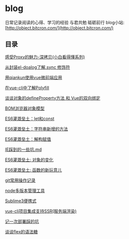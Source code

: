 # blog
日常记录阅读的心得、学习的经验
与君共勉 砥砺前行
blog小站: [http://object.bitcron.com/](http://object.bitcron.com/)
## 目录 
[感受Proxy的魅力-深拷贝(小白看得懂系列)](https://github.com/Power-kxLee/blog/blob/master/proxy/%E6%84%9F%E5%8F%97Proxy%E7%9A%84%E9%AD%85%E5%8A%9B-%E6%B7%B1%E6%8B%B7%E8%B4%9D(%E5%B0%8F%E7%99%BD%E7%9C%8B%E5%BE%97%E6%87%82%E7%B3%BB%E5%88%97).md)

[从封装el-doalog了解.sync 修饰符](https://github.com/Power-kxLee/blog/blob/master/vue/%E4%BB%8E%E5%B0%81%E8%A3%85el-doalog%E4%BA%86%E8%A7%A3.sync%20%E4%BF%AE%E9%A5%B0%E7%AC%A6.md)

[用qiankun使用vue微前端应用](https://github.com/Power-kxLee/blog/blob/master/vue/%E7%94%A8qiankun%E4%BD%BF%E7%94%A8vue%E5%BE%AE%E5%89%8D%E7%AB%AF%E5%BA%94%E7%94%A8.md)

[在vue-cli中了解Polyfill](https://github.com/Power-kxLee/blog/blob/master/vue/vue-cli-1.md)

[谈谈对象的defineProperty方法 和 Vue的双向绑定](https://github.com/Power-kxLee/blog/blob/master/vue/2021-01-25.md)

[BOM浏览器对象模型](https://github.com/Power-kxLee/blog/blob/master/BOM%E6%B5%8F%E8%A7%88%E5%99%A8%E5%AF%B9%E8%B1%A1%E6%A8%A1%E5%9E%8B.md)

[ES6灌溉垒土：let和const](https://github.com/Power-kxLee/blog/blob/master/ES6%E7%81%8C%E6%BA%89%E5%9E%92%E5%9C%9F%EF%BC%9Alet%E5%92%8Cconst.md)

[ES6灌溉垒土：字符串新增的方法](https://github.com/Power-kxLee/blog/blob/master/ES6%E7%81%8C%E6%BA%89%E5%9E%92%E5%9C%9F%EF%BC%9A%E5%AD%97%E7%AC%A6%E4%B8%B2%E6%96%B0%E5%A2%9E%E7%9A%84%E6%96%B9%E6%B3%95.md)

[ES6灌溉垒土：解构赋值](https://github.com/Power-kxLee/blog/blob/master/ES6%E7%81%8C%E6%BA%89%E5%9E%92%E5%9C%9F%EF%BC%9A%E8%A7%A3%E6%9E%84%E8%B5%8B%E5%80%BC.md)

[IE踩到的一些坑.md](https://github.com/Power-kxLee/blog/blob/master/IE%E8%B8%A9%E5%88%B0%E7%9A%84%E4%B8%80%E4%BA%9B%E5%9D%91.md)

[ES6灌溉垒土: 对象的变化](https://github.com/Power-kxLee/blog/blob/master/es6-10.md)

[ES6灌溉垒土: 函数的新玩意儿](https://github.com/Power-kxLee/blog/blob/master/es6-function.md)

[git常用操作记录](https://github.com/Power-kxLee/blog/blob/master/git%E5%B8%B8%E7%94%A8%E6%93%8D%E4%BD%9C%E8%AE%B0%E5%BD%952018-06-15.md)

[node多版本管理工具](https://github.com/Power-kxLee/blog/blob/master/node%E5%A4%9A%E7%89%88%E6%9C%AC%E7%AE%A1%E7%90%86%E5%B7%A5%E5%85%B7.md)

[Sublime3便携式](https://github.com/Power-kxLee/blog/blob/master/sublime3%E4%BE%BF%E6%90%BA%E5%BC%8F.md)

[vue-cli项目集成支持SSR(服务端渲染)](https://github.com/Power-kxLee/blog/blob/master/vue-cli%E9%A1%B9%E7%9B%AE%E9%9B%86%E6%88%90%E6%94%AF%E6%8C%81SSR(%E6%9C%8D%E5%8A%A1%E7%AB%AF%E6%B8%B2%E6%9F%93)2018-06-13.md)

[记一次部署踩的坑](https://github.com/Power-kxLee/blog/blob/master/%E8%AE%B0%E4%B8%80%E6%AC%A1%E9%83%A8%E7%BD%B2%E8%B8%A9%E7%9A%84%E5%9D%91.md)

[谈谈flex的语法糖](https://github.com/Power-kxLee/blog/blob/master/%E8%B0%88%E8%B0%88flex%E7%9A%84%E8%AF%AD%E6%B3%95%E7%B3%96.md)
